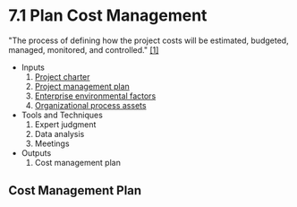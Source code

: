 # 7.1 Plan Cost Management

"The process of defining how the project costs will be estimated, budgeted,
managed, monitored, and controlled." [[1]](../home.md#references)

- Inputs
  1. [Project charter](../04-integration/4.1-develop-project-charter.md)
  2. [Project management plan](../04-integration/4.2-develop-project-management-plan.md)
  3. [Enterprise environmental factors](../01-business-and-environment/01-enterprise-environmental-factors.md)
  4. [Organizational process assets](../01-business-and-environment/03-organizational-process-assets.md)
- Tools and Techniques
  1. Expert judgment
  2. Data analysis
  3. Meetings
- Outputs
  1. Cost management plan

## Cost Management Plan
